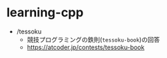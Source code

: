 # learning-cpp

- /tessoku
  - 競技プログラミングの鉄則(`tessoku-book`)の回答
  - https://atcoder.jp/contests/tessoku-book
